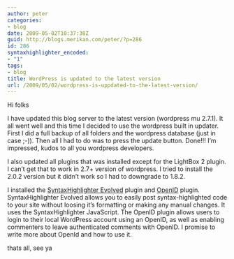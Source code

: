 ```yaml
---
author: peter
categories:
- blog
date: 2009-05-02T10:37:38Z
guid: http://blogs.merikan.com/peter/?p=286
id: 286
syntaxhighlighter_encoded:
- "1"
tags:
- blog
title: WordPress is updated to the latest version
url: /2009/05/02/wordpress-is-uppdated-to-the-latest-version/
---
```


Hi folks

I have updated this blog server to the latest version (wordpress mu 2.7.1). It all went well and this time I decided to use the wordpress built in updater. First I did a full backup of all folders and the wordpress database (just in case ;-)). Then all I had to do was to press the update button. Done!!! I&#8217;m impressed, kudos to all you wordpress developers.

I also updated all plugins that was installed except for the LightBox 2 plugin. I can&#8217;t get that to work in 2.7+ version of wordpress. I tried to install the 2.0.2 version but it didn&#8217;t work so I had to downgrade to 1.8.2.

I installed the [SyntaxHighlighter Evolved](http://www.viper007bond.com/wordpress-plugins/syntaxhighlighter/) plugin and [OpenID](http://wordpress.org/extend/plugins/openid/) plugin. SyntaxHighlighter Evolved allows you to easily post syntax-highlighted code to your site without loosing it&#8217;s formatting or making any manual changes. It uses the SyntaxHighlighter JavaScript. The OpenID plugin allows users to login to their local WordPress account using an OpenID, as well as enabling commenters to leave authenticated comments with OpenID. I promise to write more about OpenId and how to use it.

thats all, see ya